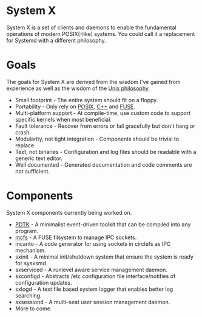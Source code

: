 # System X
System X is a set of clients and daemons to enable the fundamental operations of modern POSIX(-like) systems.  You could call it a replacement for Systemd with a different philosophy.

# Goals
The goals for System X are derived from the wisdom I've gained from experience as well as the wisdom of the [Unix philosophy](https://en.wikipedia.org/wiki/Unix_philosophy).

* Small footprint - The entire system should fit on a floppy.
* Portability - Only rely on [POSIX](https://en.wikipedia.org/wiki/POSIX), [C++](https://en.wikipedia.org/wiki/C%2B%2B_Standard_Library) and [FUSE](https://en.wikipedia.org/wiki/Filesystem_in_Userspace).
* Multi-platform support - At compile-time, use custom code to support specific kernels when most beneficial.
* Fault tolerance - Recover from errors or fail gracefully but don't hang or crash.
* Modularity, not tight integration - Components should be trivial to replace.
* Text, not binaries - Configuration and log files should be readable with a generic text editor.
* Well documented - Generated documentation and code comments are not sufficient.

# Components
System X components currently being worked on.
* [PDTK](https://github.com/GravisZro/pdtk) - A minimalist event-driven toolkit that can be compiled into any program.
* [mcfs](https://github.com/GravisZro/mcfs) - A FUSE filsystem to manage IPC sockets.
* incanto - A code generator for using sockets in circlefs as IPC mechanism.
* sxinit - A minimal init/shutdown system that ensure the system is ready for sysxsmd.
* sxserviced - A runlevel aware service management daemon.
* sxconfigd - Abstracts /etc configuration file interface/notifies of configuration updates.
* sxlogd - A text file based system logger that enables better log searching.
* sxsessiond - A multi-seat user session management daemon.
* More to come.
